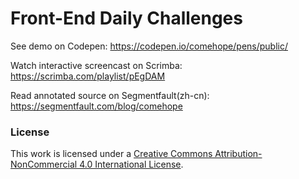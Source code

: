 # Front-End Daily Challenges

See demo on Codepen: https://codepen.io/comehope/pens/public/

Watch interactive screencast on Scrimba: https://scrimba.com/playlist/pEgDAM

Read annotated source on Segmentfault(zh-cn): https://segmentfault.com/blog/comehope

### License

This work is licensed under a [Creative Commons Attribution-NonCommercial 4.0 International License](https://creativecommons.org/licenses/by-nc/4.0/).
